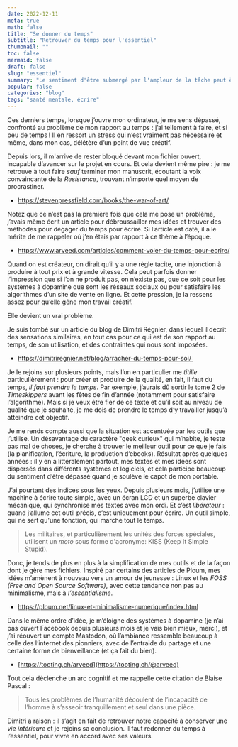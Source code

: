 ```yaml
---
date: 2022-12-11
meta: true
math: false
title: "Se donner du temps"
subtitle: "Retrouver du temps pour l'essentiel"
thumbnail: ""
toc: false
mermaid: false
draft: false
slug: "essentiel"
summary: "Le sentiment d'être submergé par l'ampleur de la tâche peut être jugulé en se recentrant sur l'essentiel."
popular: false
categories: "blog"
tags: "santé mentale, écrire"
--- 
```


Ces derniers temps, lorsque j’ouvre mon ordinateur, je me sens dépassé, confronté au problème de mon rapport au temps : j’ai tellement à faire, et si peu de temps ! Il en ressort un stress qui n’est vraiment pas nécessaire et même, dans mon cas, délétère d’un point de vue créatif.  

Depuis lors, il m'arrive de rester bloqué devant mon fichier ouvert, incapable d’avancer sur le projet en cours. Et cela devient même pire : je me retrouve à tout faire *sauf* terminer mon manuscrit, écoutant la voix convaincante de la *Resistance*, trouvant n’importe quel moyen de procrastiner.

- https://stevenpressfield.com/books/the-war-of-art/

  

Notez que ce n’est pas la première fois que cela me pose un problème, j’avais même écrit un article pour débroussailler mes idées et trouver des méthodes pour dégager du temps pour écrire. Si l’article est daté, il a le mérite de me rappeler où j’en étais par rapport à ce thème à l’époque.

- https://www.arveed.com/articles/comment-voler-du-temps-pour-ecrire/

  

Quand on est créateur, on dirait qu’il y a une règle tacite, une injonction à produire à tout prix et à grande vitesse. Cela peut parfois donner l’impression que si l’on ne produit pas, on n’existe pas, que ce soit pour les systèmes à dopamine que sont les réseaux sociaux ou pour satisfaire les algorithmes d’un site de vente en ligne. Et cette pression, je la ressens assez pour qu’elle gêne mon travail créatif. 

Elle devient un vrai problème.

  

Je suis tombé sur un article du blog de Dimitri Régnier, dans lequel il décrit des sensations similaires, en tout cas pour ce qui est de son rapport au temps, de son utilisation, et des contraintes qui nous sont imposées.

- https://dimitriregnier.net/blog/arracher-du-temps-pour-soi/ 

  

Je le rejoins sur plusieurs points, mais l’un en particulier me *titille* particulièrement : pour créer et produire de la qualité, en fait, il faut du temps, *il faut prendre le temps*. Par exemple, j’aurais dû sortir le tome 2 de *Timeskippers* avant les fêtes de fin d’année (notamment pour satisfaire l’algorithme). Mais si je veux être fier de ce texte et qu’il soit au niveau de qualité que je souhaite, je me dois de prendre le temps d’y travailler jusqu’à atteindre cet objectif.

  

Je me rends compte aussi que la situation est accentuée par les outils que j’utilise. Un désavantage du caractère "geek curieux" qui m’habite, je teste pas mal de choses, je cherche à trouver le meilleur outil pour ce que je fais (la planification, l’écriture, la production d’ebooks). Résultat après quelques années : il y en a littéralement partout, mes textes et mes idées sont dispersés dans différents systèmes et logiciels, et cela participe beaucoup du sentiment d’être dépassé quand je soulève le capot de mon portable.

  

J’ai pourtant des indices sous les yeux. Depuis plusieurs mois, j’utilise une machine à écrire toute simple, avec un écran LCD et un superbe clavier mécanique, qui synchronise mes textes avec mon ordi. Et c’est *libérateur* : quand j’allume cet outil précis, c’est uniquement pour écrire. Un outil simple, qui ne sert qu'une fonction, qui marche tout le temps.

> Les militaires, et particulièrement les unités des forces spéciales, utilisent un *moto* sous forme d'acronyme: KISS (Keep It Simple Stupid).

  

Donc, je tends de plus en plus à la simplification de mes outils et de la façon dont je gère mes fichiers. Inspiré par certains des articles de Ploum, mes idées m’amènent à nouveau vers un amour de jeunesse : Linux et les *FOSS (Free and Open Source Software)*, avec cette tendance non pas au minimalisme, mais à *l’essentialisme*. 

- https://ploum.net/linux-et-minimalisme-numerique/index.html


Dans le même ordre d’idée, je m’éloigne des systèmes à dopamine (je n’ai pas ouvert Facebook depuis plusieurs mois et je vais bien mieux, merci), et j’ai réouvert un compte Mastodon, où l’ambiance ressemble beaucoup à celle des l’internet des pionniers, avec de l’entraide du partage et une certaine forme de bienveillance (et ça fait du bien).

- [https://tooting.ch/arveed](https://tooting.ch/@arveed)

  

Tout cela déclenche un arc cognitif et me rappelle cette citation de Blaise Pascal :

>Tous les problèmes de l’humanité découlent de l’incapacité de l’homme à s’asseoir tranquillement et seul dans une pièce.

  

Dimitri a raison : il s’agit en fait de retrouver notre capacité à conserver une *vie intérieure* et je rejoins sa conclusion. Il faut redonner du temps à l’essentiel, pour vivre en accord avec ses valeurs.